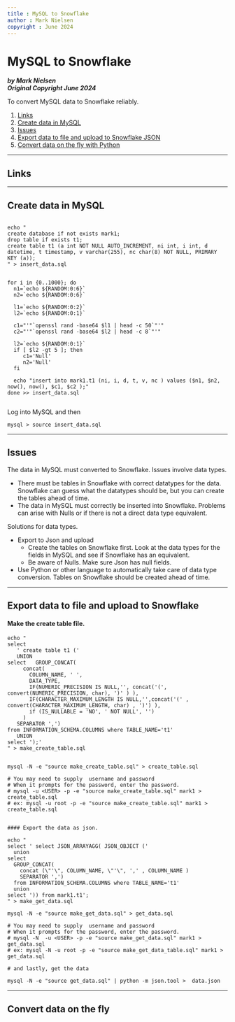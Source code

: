 ```yaml
---
title : MySQL to Snowflake
author : Mark Nielsen
copyright : June 2024
---
```



MySQL to Snowflake
==============================

_**by Mark Nielsen  
Original Copyright June 2024**_

To convert MySQL data to Snowflake reliably.   
  
1.  [Links](#links)
2.  [Create data in MySQL](#c)
3.  [Issues](#i)
4.  [Export data to file and upload to Snowflake JSON](#d)
6.  [Convert data on the fly with Python](#o)
  

* * *

<a name=links></a>Links
-----

* * *

<a name=c></a>Create data in MySQL
----------

```

echo "
create database if not exists mark1;
drop table if exists t1;
create table t1 (a int NOT NULL AUTO_INCREMENT, ni int, i int, d datetime, t timestamp, v varchar(255), nc char(8) NOT NULL, PRIMARY KEY (a));
" > insert_data.sql


for i in {0..1000}; do
  n1=`echo ${RANDOM:0:6}`
  n2=`echo ${RANDOM:0:6}`

  l1=`echo ${RANDOM:0:2}`
  l2=`echo ${RANDOM:0:1}`

  c1="'"`openssl rand -base64 $l1 | head -c 50`"'"
  c2="'"`openssl rand -base64 $l2 | head -c 8`"'"

  l2=`echo ${RANDOM:0:1}`
  if [ $l2 -gt 5 ]; then
     c1='Null'
     n2='Null'
  fi

  echo "insert into mark1.t1 (ni, i, d, t, v, nc ) values ($n1, $n2, now(), now(), $c1, $c2 );"
done >> insert_data.sql


```

Log into MySQL and then
```
mysql > source insert_data.sql

```


* * *
<a name=i></a>Issues
----------

The data in MySQL must converted to Snowflake. Issues involve data types.
* There must be tables in Snowflake with correct datatypes for the data. Snowflake can guess
what the datatypes should be, but you can create the tables ahead of time.
* The data in MySQL must correctly be inserted into Snowflake. Problems can arise with Nulls or if there is not a direct data type equivalent. 

Solutions for data types.
* Export to Json and upload
    * Create the tables on Snowflake first. Look at the data types for the fields in MySQL and
    see if Snowflake has an equivalent.
    * Be aware of Nulls. Make sure Json has null fields.
* Use Python or other language to automatically take care of data type conversion. Tables on Snowflake should be created ahead of time. 


* * *
<a name=d></a>Export data to file and upload to Snowflake
----------

#### Make the create table file. 

```
echo "
select
   ' create table t1 ('
   UNION
select   GROUP_CONCAT(
     concat(
       COLUMN_NAME, ' ',
       DATA_TYPE,  
       IF(NUMERIC_PRECISION IS NULL,'', concat('(', convert(NUMERIC_PRECISION, char), ')' ) ),
       IF(CHARACTER_MAXIMUM_LENGTH IS NULL,'',concat('(' , convert(CHARACTER_MAXIMUM_LENGTH, char) , ')') ),
       if (IS_NULLABLE = 'NO', ' NOT NULL', '')
     )
   SEPARATOR ',')  
from INFORMATION_SCHEMA.COLUMNS where TABLE_NAME='t1'
   UNION
select ');'
" > make_create_table.sql


mysql -N -e "source make_create_table.sql" > create_table.sql

# You may need to supply  username and password
# When it prompts for the password, enter the password. 
# mysql -u <USER> -p -e "source make_create_table.sql" mark1 > create_table.sql
# ex: mysql -u root -p -e "source make_create_table.sql" mark1 > create_table.sql


#### Export the data as json. 

echo "
select ' select JSON_ARRAYAGG( JSON_OBJECT ('
  union 
select
  GROUP_CONCAT(
    concat (\"'\", COLUMN_NAME, \"'\", ',' , COLUMN_NAME )
    SEPARATOR ',')
  from INFORMATION_SCHEMA.COLUMNS where TABLE_NAME='t1'
  union
select ')) from mark1.t1';
" > make_get_data.sql

mysql -N -e "source make_get_data.sql" > get_data.sql

# You may need to supply  username and password
# When it prompts for the password, enter the password.
# mysql -N  -u <USER> -p -e "source make_get_data.sql" mark1 > get_data.sql
# ex: mysql -N -u root -p -e "source make_get_data_table.sql" mark1 > get_data.sql

# and lastly, get the data

mysql -N -e "source get_data.sql" | python -m json.tool >  data.json

```


* * *
<a name=o></a>Convert data on the fly
----------


